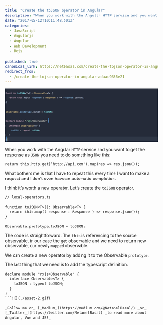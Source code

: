 ```yaml
---
title: "Create the toJSON operator in Angular"
description: "When you work with the Angular HTTP service and you want to get the response as JSON you need to do something like this: What bothers me is that I have to repeat this every time I want to make a…"
date: "2017-05-12T10:11:48.501Z"
categories: 
  - JavaScript
  - Angularjs
  - Angular
  - Web Development
  - Rxjs

published: true
canonical_link: https://netbasal.com/create-the-tojson-operator-in-angular-adaac9356e21
redirect_from:
  - /create-the-tojson-operator-in-angular-adaac9356e21
---
```


![](./asset-1.png)

When you work with the Angular `HTTP` service and you want to get the response as `JSON` you need to do something like this:

```
return this.http.get(‘http://api.com').map(res => res.json());
```

What bothers me is that I have to repeat this every time I want to make a request and I don’t even have an automatic completion.

I think it’s worth a new operator. Let’s create the `toJSON` operator.

```
// local-operators.ts

function toJSON<T>(): Observable<T> {
  return this.map(( response : Response ) => response.json());
}

Observable.prototype.toJSON = toJSON;
```

The code is straightforward. The `this` is referencing to the source observable, in our case the `get` observable and we need to return new observable, our newly `mapped` observable.

We can create a new operator by adding it to the Observable `prototype`.

The last thing that we need is to add the typescript definition.

```
declare module "rxjs/Observable" {
  interface Observable<T> {
    toJSON : typeof toJSON;
  }
}
```![](./asset-2.gif)

_Follow me on_ [_Medium_](https://medium.com/@NetanelBasal/) _or_ [_Twitter_](https://twitter.com/NetanelBasal) _to read more about Angular, Vue and JS!_
